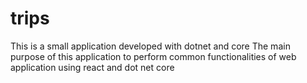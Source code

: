 # trips
This is a small application developed with dotnet and core 
The main purpose of this application to perform common functionalities of web application using react and dot net core
